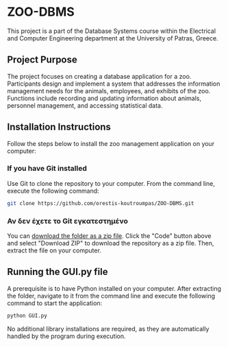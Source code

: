 # ZOO-DBMS

This project is a part of the Database Systems course within the Electrical and Computer Engineering department at the University of Patras, Greece.

## Project Purpose

The project focuses on creating a database application for a zoo. Participants design and
implement a system that addresses the information management needs for the animals, employees, and exhibits of
the zoo. Functions include recording and updating information about animals, personnel management, and
accessing statistical data.

## Installation Instructions

Follow the steps below to install the zoo management application on your computer:

### If you have Git installed

Use Git to clone the repository to your computer. From the command line, execute the following command:

```bash
git clone https://github.com/orestis-koutroumpas/ZOO-DBMS.git
```

### Αν δεν έχετε το Git εγκατεστημένο

You can [download the folder as a zip file](https://github.com/orestis-koutroumpas/ZOO-DBMS/tree/main).
Click the "Code" button above and select "Download ZIP" to download the repository as a zip file.
Then, extract the file on your computer.

## Running the GUI.py file

A prerequisite is to have Python installed on your computer.
After extracting the folder, navigate to it from the command line and execute the following command to start the application:

```bash
python GUI.py
```

No additional library installations are required, as they are automatically handled by the program during execution.

